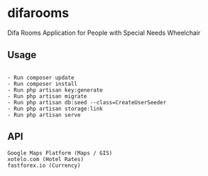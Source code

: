 # difarooms
Difa Rooms Application for People with Special Needs Wheelchair

## Usage

```terminal

- Run composer update
- Run composer install 
- Run php artisan key:generate
- Run php artisan migrate
- Run php artisan db:seed --class=CreateUserSeeder
- Run php artisan storage:link
- Run php artisan serve

```

## API

```
Google Maps Platform (Maps / GIS)
xotelo.com (Hotel Rates)
fastforex.io (Currency)

```


